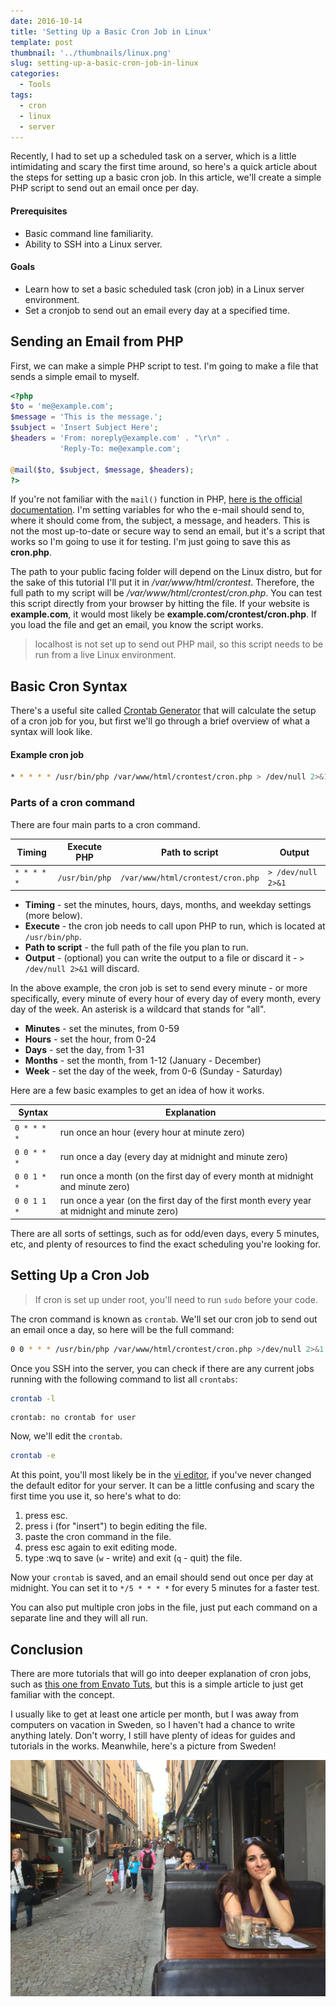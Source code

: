 ```yaml
---
date: 2016-10-14
title: 'Setting Up a Basic Cron Job in Linux'
template: post
thumbnail: '../thumbnails/linux.png'
slug: setting-up-a-basic-cron-job-in-linux
categories:
  - Tools
tags:
  - cron
  - linux
  - server
---
```


Recently, I had to set up a scheduled task on a server, which is a little intimidating and scary the first time around, so here's a quick article about the steps for setting up a basic cron job. In this article, we'll create a simple PHP script to send out an email once per day.

#### Prerequisites

- Basic command line familiarity.
- Ability to SSH into a Linux server.

#### Goals

- Learn how to set a basic scheduled task (cron job) in a Linux server environment.
- Set a cronjob to send out an email every day at a specified time.

## Sending an Email from PHP

First, we can make a simple PHP script to test. I'm going to make a file that sends a simple email to myself.

```php
<?php
$to = 'me@example.com';
$message = 'This is the message.';
$subject = 'Insert Subject Here';
$headers = 'From: noreply@example.com' . "\r\n" .
           'Reply-To: me@example.com';

@mail($to, $subject, $message, $headers);
?>
```

If you're not familiar with the `mail()` function in PHP, [here is the official documentation](http://php.net/manual/en/function.mail.php). I'm setting variables for who the e-mail should send to, where it should come from, the subject, a message, and headers. This is not the most up-to-date or secure way to send an email, but it's a script that works so I'm going to use it for testing. I'm just going to save this as **cron.php**.

The path to your public facing folder will depend on the Linux distro, but for the sake of this tutorial I'll put it in _/var/www/html/crontest_. Therefore, the full path to my script will be _/var/www/html/crontest/cron.php_. You can test this script directly from your browser by hitting the file. If your website is **example.com**, it would most likely be **example.com/crontest/cron.php**. If you load the file and get an email, you know the script works.

> localhost is not set up to send out PHP mail, so this script needs to be run from a live Linux environment.

## Basic Cron Syntax

There's a useful site called [Crontab Generator](http://crontab-generator.org/) that will calculate the setup of a cron job for you, but first we'll go through a brief overview of what a syntax will look like.

#### Example cron job

```bash
* * * * * /usr/bin/php /var/www/html/crontest/cron.php > /dev/null 2>&1
```

### Parts of a cron command

There are four main parts to a cron command.

| Timing      | Execute PHP    | Path to script                    | Output             |
| ----------- | -------------- | --------------------------------- | ------------------ |
| `* * * * *` | `/usr/bin/php` | `/var/www/html/crontest/cron.php` | `> /dev/null 2>&1` |

- **Timing** - set the minutes, hours, days, months, and weekday settings (more below).
- **Execute** - the cron job needs to call upon PHP to run, which is located at `/usr/bin/php`.
- **Path to script** - the full path of the file you plan to run.
- **Output** - (optional) you can write the output to a file or discard it - `> /dev/null 2>&1` will discard.

In the above example, the cron job is set to send every minute - or more specifically, every minute of every hour of every day of every month, every day of the week. An asterisk is a wildcard that stands for "all".

- **Minutes** - set the minutes, from 0-59
- **Hours** - set the hour, from 0-24
- **Days** - set the day, from 1-31
- **Months** - set the month, from 1-12 (January - December)
- **Week** - set the day of the week, from 0-6 (Sunday - Saturday)

Here are a few basic examples to get an idea of how it works.

| Syntax      | Explanation                                                                                  |
| ----------- | -------------------------------------------------------------------------------------------- |
| `0 * * * *` | run once an hour (every hour at minute zero)                                                 |
| `0 0 * * *` | run once a day (every day at midnight and minute zero)                                       |
| `0 0 1 * *` | run once a month (on the first day of every month at midnight and minute zero)               |
| `0 0 1 1 *` | run once a year (on the first day of the first month every year at midnight and minute zero) |

There are all sorts of settings, such as for odd/even days, every 5 minutes, etc, and plenty of resources to find the exact scheduling you're looking for.

## Setting Up a Cron Job

> If cron is set up under root, you'll need to run `sudo` before your code.

The cron command is known as `crontab`. We'll set our cron job to send out an email once a day, so here will be the full command:

```bash
0 0 * * * /usr/bin/php /var/www/html/crontest/cron.php >/dev/null 2>&1
```

Once you SSH into the server, you can check if there are any current jobs running with the following command to list all `crontabs`:

```bash
crontab -l
```

```terminal
crontab: no crontab for user
```

Now, we'll edit the `crontab`.

```bash
crontab -e
```

At this point, you'll most likely be in the [vi editor](https://www.ccsf.edu/Pub/Fac/vi.html), if you've never changed the default editor for your server. It can be a little confusing and scary the first time you use it, so here's what to do:

1. press esc.
2. press i (for "insert") to begin editing the file.
3. paste the cron command in the file.
4. press esc again to exit editing mode.
5. type :wq to save (`w` - write) and exit (`q` - quit) the file.

Now your `crontab` is saved, and an email should send out once per day at midnight. You can set it to `*/5 * * * *` for every 5 minutes for a faster test.

You can also put multiple cron jobs in the file, just put each command on a separate line and they will all run.

## Conclusion

There are more tutorials that will go into deeper explanation of cron jobs, such as [this one from Envato Tuts](https://code.tutsplus.com/tutorials/scheduling-tasks-with-cron-jobs--net-8800), but this is a simple article to just get familiar with the concept.

I usually like to get at least one article per month, but I was away from computers on vacation in Sweden, so I haven't had a chance to write anything lately. Don't worry, I still have plenty of ideas for guides and tutorials in the works. Meanwhile, here's a picture from Sweden!

![sweden](../images/sweden.jpg)
